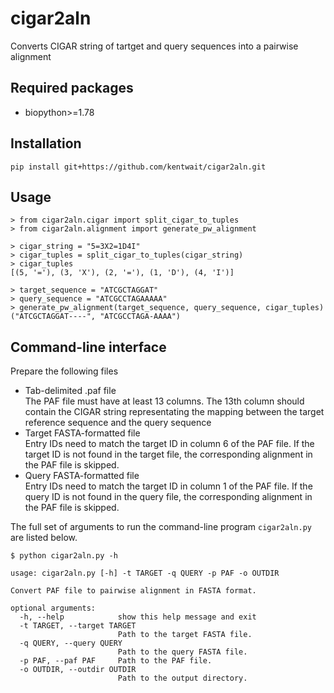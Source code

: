 # cigar2aln

Converts CIGAR string of tartget and query sequences into a pairwise alignment


## Required packages

- biopython>=1.78

## Installation

```
pip install git+https://github.com/kentwait/cigar2aln.git
```

## Usage

```
> from cigar2aln.cigar import split_cigar_to_tuples
> from cigar2aln.alignment import generate_pw_alignment

> cigar_string = "5=3X2=1D4I"
> cigar_tuples = split_cigar_to_tuples(cigar_string)
> cigar_tuples
[(5, '='), (3, 'X'), (2, '='), (1, 'D'), (4, 'I')]

> target_sequence = "ATCGCTAGGAT"
> query_sequence = "ATCGCCTAGAAAAA"
> generate_pw_alignment(target_sequence, query_sequence, cigar_tuples)
("ATCGCTAGGAT----", "ATCGCCTAGA-AAAA")

```

## Command-line interface

Prepare the following files

- Tab-delimited .paf file  
The PAF file must have at least 13 columns. The 13th column should contain the CIGAR string representating the mapping between the target reference sequence and the query sequence
- Target FASTA-formatted file  
Entry IDs need to match the target ID in column 6 of the PAF file. If the target ID is not found in the target file, the corresponding alignment in the PAF file is skipped.
- Query FASTA-formatted file  
Entry IDs need to match the target ID in column 1 of the PAF file. If the query ID is not found in the query file, the corresponding alignment in the PAF file is skipped.

The full set of arguments to run the command-line program `cigar2aln.py` are listed below.
```
$ python cigar2aln.py -h

usage: cigar2aln.py [-h] -t TARGET -q QUERY -p PAF -o OUTDIR

Convert PAF file to pairwise alignment in FASTA format.

optional arguments:
  -h, --help            show this help message and exit
  -t TARGET, --target TARGET
                        Path to the target FASTA file.
  -q QUERY, --query QUERY
                        Path to the query FASTA file.
  -p PAF, --paf PAF     Path to the PAF file.
  -o OUTDIR, --outdir OUTDIR
                        Path to the output directory.
```

